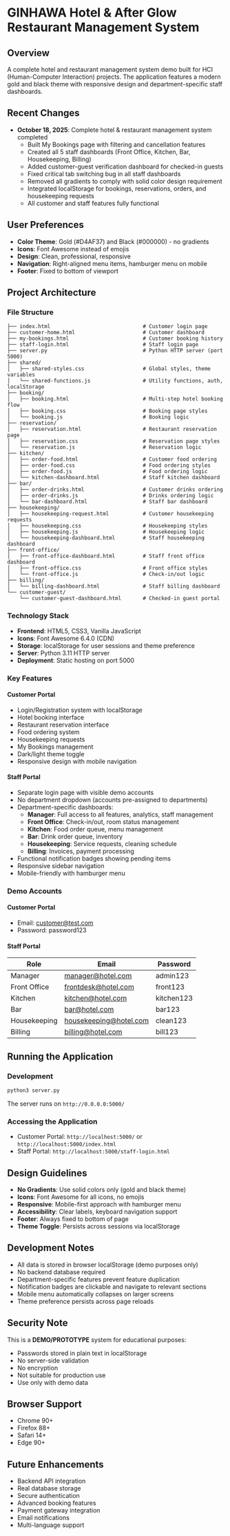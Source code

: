 # GINHAWA Hotel & After Glow Restaurant Management System

## Overview
A complete hotel and restaurant management system demo built for HCI (Human-Computer Interaction) projects. The application features a modern gold and black theme with responsive design and department-specific staff dashboards.

## Recent Changes
- **October 18, 2025**: Complete hotel & restaurant management system completed
  - Built My Bookings page with filtering and cancellation features
  - Created all 5 staff dashboards (Front Office, Kitchen, Bar, Housekeeping, Billing)
  - Added customer-guest verification dashboard for checked-in guests
  - Fixed critical tab switching bug in all staff dashboards
  - Removed all gradients to comply with solid color design requirement
  - Integrated localStorage for bookings, reservations, orders, and housekeeping requests
  - All customer and staff features fully functional

## User Preferences
- **Color Theme**: Gold (#D4AF37) and Black (#000000) - no gradients
- **Icons**: Font Awesome instead of emojis
- **Design**: Clean, professional, responsive
- **Navigation**: Right-aligned menu items, hamburger menu on mobile
- **Footer**: Fixed to bottom of viewport

## Project Architecture

### File Structure
```
├── index.html                              # Customer login page
├── customer-home.html                      # Customer dashboard
├── my-bookings.html                        # Customer booking history
├── staff-login.html                        # Staff login page
├── server.py                               # Python HTTP server (port 5000)
├── shared/
│   ├── shared-styles.css                   # Global styles, theme variables
│   └── shared-functions.js                 # Utility functions, auth, localStorage
├── booking/
│   ├── booking.html                        # Multi-step hotel booking flow
│   ├── booking.css                         # Booking page styles
│   └── booking.js                          # Booking logic
├── reservation/
│   ├── reservation.html                    # Restaurant reservation page
│   ├── reservation.css                     # Reservation page styles
│   └── reservation.js                      # Reservation logic
├── kitchen/
│   ├── order-food.html                     # Customer food ordering
│   ├── order-food.css                      # Food ordering styles
│   ├── order-food.js                       # Food ordering logic
│   └── kitchen-dashboard.html              # Staff kitchen dashboard
├── bar/
│   ├── order-drinks.html                   # Customer drinks ordering
│   ├── order-drinks.js                     # Drinks ordering logic
│   └── bar-dashboard.html                  # Staff bar dashboard
├── housekeeping/
│   ├── housekeeping-request.html           # Customer housekeeping requests
│   ├── housekeeping.css                    # Housekeeping styles
│   ├── housekeeping.js                     # Housekeeping logic
│   └── housekeeping-dashboard.html         # Staff housekeeping dashboard
├── front-office/
│   ├── front-office-dashboard.html         # Staff front office dashboard
│   ├── front-office.css                    # Front office styles
│   └── front-office.js                     # Check-in/out logic
├── billing/
│   └── billing-dashboard.html              # Staff billing dashboard
└── customer-guest/
    └── customer-guest-dashboard.html       # Checked-in guest portal
```

### Technology Stack
- **Frontend**: HTML5, CSS3, Vanilla JavaScript
- **Icons**: Font Awesome 6.4.0 (CDN)
- **Storage**: localStorage for user sessions and theme preference
- **Server**: Python 3.11 HTTP server
- **Deployment**: Static hosting on port 5000

### Key Features

#### Customer Portal
- Login/Registration system with localStorage
- Hotel booking interface
- Restaurant reservation interface
- Food ordering system
- Housekeeping requests
- My Bookings management
- Dark/light theme toggle
- Responsive design with mobile navigation

#### Staff Portal
- Separate login page with visible demo accounts
- No department dropdown (accounts pre-assigned to departments)
- Department-specific dashboards:
  - **Manager**: Full access to all features, analytics, staff management
  - **Front Office**: Check-in/out, room status management
  - **Kitchen**: Food order queue, menu management
  - **Bar**: Drink order queue, inventory
  - **Housekeeping**: Service requests, cleaning schedule
  - **Billing**: Invoices, payment processing
- Functional notification badges showing pending items
- Responsive sidebar navigation
- Mobile-friendly with hamburger menu

### Demo Accounts

#### Customer Portal
- Email: customer@test.com
- Password: password123

#### Staff Portal
| Role | Email | Password |
|------|-------|----------|
| Manager | manager@hotel.com | admin123 |
| Front Office | frontdesk@hotel.com | front123 |
| Kitchen | kitchen@hotel.com | kitchen123 |
| Bar | bar@hotel.com | bar123 |
| Housekeeping | housekeeping@hotel.com | clean123 |
| Billing | billing@hotel.com | bill123 |

## Running the Application

### Development
```bash
python3 server.py
```
The server runs on `http://0.0.0.0:5000/`

### Accessing the Application
- Customer Portal: `http://localhost:5000/` or `http://localhost:5000/index.html`
- Staff Portal: `http://localhost:5000/staff-login.html`

## Design Guidelines
- **No Gradients**: Use solid colors only (gold and black theme)
- **Icons**: Font Awesome for all icons, no emojis
- **Responsive**: Mobile-first approach with hamburger menu
- **Accessibility**: Clear labels, keyboard navigation support
- **Footer**: Always fixed to bottom of page
- **Theme Toggle**: Persists across sessions via localStorage

## Development Notes
- All data is stored in browser localStorage (demo purposes only)
- No backend database required
- Department-specific features prevent feature duplication
- Notification badges are clickable and navigate to relevant sections
- Mobile menu automatically collapses on larger screens
- Theme preference persists across page reloads

## Security Note
This is a **DEMO/PROTOTYPE** system for educational purposes:
- Passwords stored in plain text in localStorage
- No server-side validation
- No encryption
- Not suitable for production use
- Use only with demo data

## Browser Support
- Chrome 90+
- Firefox 88+
- Safari 14+
- Edge 90+

## Future Enhancements
- Backend API integration
- Real database storage
- Secure authentication
- Advanced booking features
- Payment gateway integration
- Email notifications
- Multi-language support
